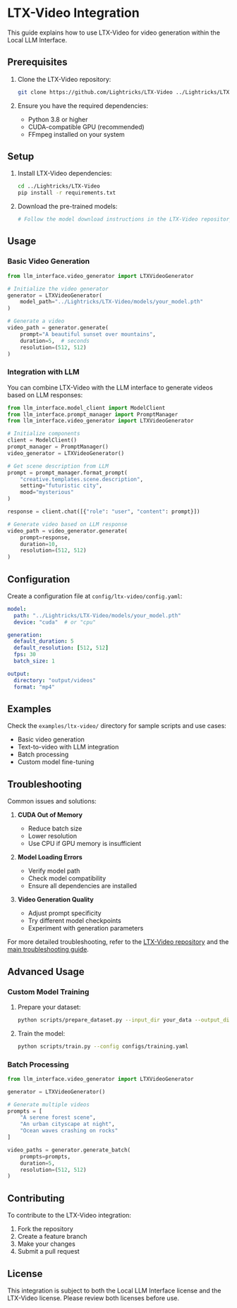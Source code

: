 # LTX-Video Integration

This guide explains how to use LTX-Video for video generation within the Local LLM Interface.

## Prerequisites

1. Clone the LTX-Video repository:
   ```bash
   git clone https://github.com/Lightricks/LTX-Video ../Lightricks/LTX-Video
   ```

2. Ensure you have the required dependencies:
   - Python 3.8 or higher
   - CUDA-compatible GPU (recommended)
   - FFmpeg installed on your system

## Setup

1. Install LTX-Video dependencies:
   ```bash
   cd ../Lightricks/LTX-Video
   pip install -r requirements.txt
   ```

2. Download the pre-trained models:
   ```bash
   # Follow the model download instructions in the LTX-Video repository
   ```

## Usage

### Basic Video Generation

```python
from llm_interface.video_generator import LTXVideoGenerator

# Initialize the video generator
generator = LTXVideoGenerator(
    model_path="../Lightricks/LTX-Video/models/your_model.pth"
)

# Generate a video
video_path = generator.generate(
    prompt="A beautiful sunset over mountains",
    duration=5,  # seconds
    resolution=(512, 512)
)
```

### Integration with LLM

You can combine LTX-Video with the LLM interface to generate videos based on LLM responses:

```python
from llm_interface.model_client import ModelClient
from llm_interface.prompt_manager import PromptManager
from llm_interface.video_generator import LTXVideoGenerator

# Initialize components
client = ModelClient()
prompt_manager = PromptManager()
video_generator = LTXVideoGenerator()

# Get scene description from LLM
prompt = prompt_manager.format_prompt(
    "creative.templates.scene.description",
    setting="futuristic city",
    mood="mysterious"
)

response = client.chat([{"role": "user", "content": prompt}])

# Generate video based on LLM response
video_path = video_generator.generate(
    prompt=response,
    duration=10,
    resolution=(512, 512)
)
```

## Configuration

Create a configuration file at `config/ltx-video/config.yaml`:

```yaml
model:
  path: "../Lightricks/LTX-Video/models/your_model.pth"
  device: "cuda"  # or "cpu"

generation:
  default_duration: 5
  default_resolution: [512, 512]
  fps: 30
  batch_size: 1

output:
  directory: "output/videos"
  format: "mp4"
```

## Examples

Check the `examples/ltx-video/` directory for sample scripts and use cases:

- Basic video generation
- Text-to-video with LLM integration
- Batch processing
- Custom model fine-tuning

## Troubleshooting

Common issues and solutions:

1. **CUDA Out of Memory**
   - Reduce batch size
   - Lower resolution
   - Use CPU if GPU memory is insufficient

2. **Model Loading Errors**
   - Verify model path
   - Check model compatibility
   - Ensure all dependencies are installed

3. **Video Generation Quality**
   - Adjust prompt specificity
   - Try different model checkpoints
   - Experiment with generation parameters

For more detailed troubleshooting, refer to the [LTX-Video repository](https://github.com/Lightricks/LTX-Video) and the [main troubleshooting guide](../user-guide/troubleshooting.md).

## Advanced Usage

### Custom Model Training

1. Prepare your dataset:
   ```bash
   python scripts/prepare_dataset.py --input_dir your_data --output_dir prepared_data
   ```

2. Train the model:
   ```bash
   python scripts/train.py --config configs/training.yaml
   ```

### Batch Processing

```python
from llm_interface.video_generator import LTXVideoGenerator

generator = LTXVideoGenerator()

# Generate multiple videos
prompts = [
    "A serene forest scene",
    "An urban cityscape at night",
    "Ocean waves crashing on rocks"
]

video_paths = generator.generate_batch(
    prompts=prompts,
    duration=5,
    resolution=(512, 512)
)
```

## Contributing

To contribute to the LTX-Video integration:

1. Fork the repository
2. Create a feature branch
3. Make your changes
4. Submit a pull request

## License

This integration is subject to both the Local LLM Interface license and the LTX-Video license. Please review both licenses before use. 